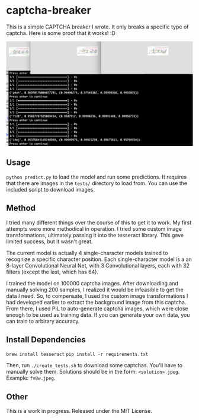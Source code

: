 captcha-breaker
===============

This is a simple CAPTCHA breaker I wrote. It only breaks a specific type of captcha. Here is some proof that it works! :D

![LOOK IT WORKS :D](/yay_works.png?raw=true "Breaking Captchas")

Usage
-----

`python predict.py` to load the model and run some predictions. It requires that there are images in the `tests/` directory to load from. You can use the included script to download images.

Method
------

I tried many different things over the course of this to get it to work. My first attempts were more methodical in operation. I tried some custom image transformations, ultimately passing it into the tesseract library. This gave limited success, but it wasn't great.

The current model is actually 4 single-character models trained to recognize a specific character position. Each single-character model is a an 8-layer Convolutional Neural Net, with 3 Convolutional layers, each with 32 filters (except the last, which has 64).

I trained the model on 100000 captcha images. After downloading and manually solving 200 samples, I realized it would be infeasible to get the data I need. So, to compensate, I used the custom image transformations I had developed earlier to extract the background image from this captcha. From there, I used PIL to auto-generate captcha images, which were close enough to be used as training data. If you can generate your own data, you can train to arbirary accuracy.

Install Dependencies
--------------------

`brew install tesseract`
`pip install -r requirements.txt`

Then, run `./create_tests.sh` to download some captchas. You'll have to manually solve them. Solutions should be in the form: `<solution>.jpeg`. Example: `fv8w.jpeg`.

Other
-----

This is a work in progress. Released under the MIT License.
